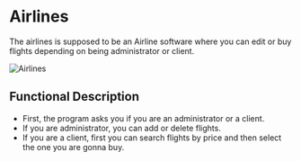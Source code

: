 # Airlines

The airlines is supposed to be an Airline software where you can edit or buy flights depending on being administrator or client.

![Airlines](https://www.google.com/url?sa=i&url=https%3A%2F%2Fwww.airport-technology.com%2Ffeatures%2Finfluencers-airlines%2F&psig=AOvVaw28S7QcxERScsbFr_4mEm60&ust=1586293102972000&source=images&cd=vfe&ved=0CAIQjRxqFwoTCMDtirnY1OgCFQAAAAAdAAAAABAH)

## Functional Description

- First, the program asks you if you are an administrator or a client.
- If you are administrator, you can add or delete flights.
- If you are a client, first you can search flights by price and then select the one you are gonna buy.